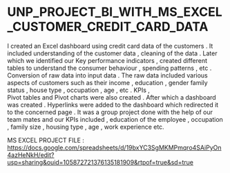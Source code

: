 # UNP_PROJECT_BI_WITH_MS_EXCEL_CUSTOMER_CREDIT_CARD_DATA

I created an Excel dashboard using credit card data of the customers . It included understanding of the customer data , cleaning of the data . Later which we identified our Key performance indicators , created different tables to understand the consumer behaviour , spending patterns , etc . 
Conversion of raw data into input data . The raw data included various aspects of customers such as their income , education , gender family status , house type , occupation , age , etc . KPIs ,  
Pivot tables and Pivot charts were also created . After which a dashboard was created . Hyperlinks were added to the dashboard which redirected it to the concerned page . 
It was a group project done with the help of our team mates and our KPIs included , education of the employee , occupation , family size , housing type , age , work experience etc. 

MS EXCEL PROJECT FILE : https://docs.google.com/spreadsheets/d/19bxYC3SgMKMPmqro4SAiPyOn4azHeNkH/edit?usp=sharing&ouid=105872721376135181909&rtpof=true&sd=true 

